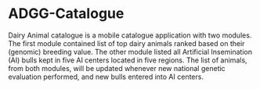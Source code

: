 # ADGG-Catalogue
Dairy Animal catalogue is a mobile catalogue application with two modules. The first module contained list of top dairy animals ranked based on their (genomic) breeding value. The other module listed all Artificial Insemination (AI) bulls kept in five AI centers located in five regions. The list of animals, from both modules, will be updated whenever new national genetic evaluation performed, and new bulls entered into AI centers.
